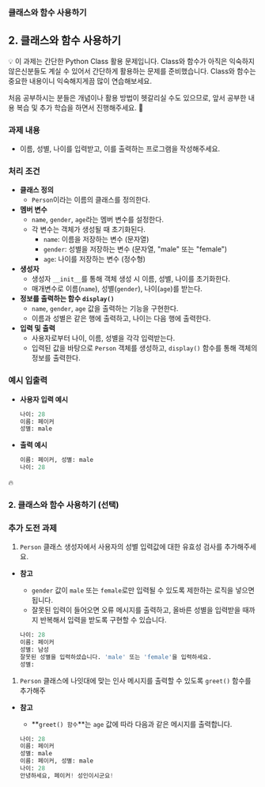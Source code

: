 ### 클래스와 함수 사용하기

## 2.  클래스와 함수 사용하기

<aside>
💡 이 과제는 간단한 Python Class 활용 문제입니다. 
Class와 함수가 아직은 익숙하지 않은신분들도 계실 수 있어서 간단하게 활용하는 문제를 준비했습니다. Class와 함수는 중요한 내용이니 익숙해지게끔 많이 연습해보세요.

처음 공부하시는 분들은 개념이나 활용 방법이 헷갈리실 수도 있으므로, 앞서 공부한 내용 복습 및 추가 학습을 하면서 진행해주세요. 🙉

</aside>

### **과제 내용**

- 이름, 성별, 나이를 입력받고, 이를 출력하는 프로그램을 작성해주세요.

### **처리 조건**

- **클래스 정의**
    - `Person`이라는 이름의 클래스를 정의한다.
- **멤버 변수**
    - `name`, `gender`, `age`라는 멤버 변수를 설정한다.
    - 각 변수는 객체가 생성될 때 초기화된다.
        - `name`: 이름을 저장하는 변수 (문자열)
        - `gender`: 성별을 저장하는 변수 (문자열, "male" 또는 "female")
        - `age`: 나이를 저장하는 변수 (정수형)
- **생성자**
    - 생성자 `__init__`를 통해 객체 생성 시 이름, 성별, 나이를 초기화한다.
    - 매개변수로 이름(`name`), 성별(`gender`), 나이(`age`)를 받는다.
- **정보를 출력하는 함수 `display()`**
    - `name`, `gender`, `age` 값을 출력하는 기능을 구현한다.
    - 이름과 성별은 같은 행에 출력하고, 나이는 다음 행에 출력한다.
- **입력 및 출력**
    - 사용자로부터 나이, 이름, 성별을 각각 입력받는다.
    - 입력된 값을 바탕으로 `Person` 객체를 생성하고, `display()` 함수를 통해 객체의 정보를 출력한다.

### 예시 입출력

- **사용자 입력 예시**
    
    ```python
    나이: 28
    이름: 페이커
    성별: male
    ```
    
- **출력 예시**
    
    ```python
    이름: 페이커, 성별: male
    나이: 28
    ```
<aside>
🔥

### 2. 클래스와 함수 사용하기 (선택)

### **추가 도전 과제**

1. `Person` 클래스 생성자에서 사용자의 성별 입력값에 대한 유효성 검사를 추가해주세요.
- **참고**
    - `gender` 값이 `male` 또는 `female`로만 입력될 수 있도록 제한하는 로직을 넣으면 됩니다.
    - 잘못된 입력이 들어오면 오류 메시지를 출력하고, 올바른 성별을 입력받을 때까지 반복해서 입력을 받도록 구현할 수 있습니다.
    
    ```python
    나이: 28
    이름: 페이커
    성별: 남성
    잘못된 성별을 입력하셨습니다. 'male' 또는 'female'을 입력하세요.
    성별: 
    ```
    
1. `Person` 클래스에 나잇대에 맞는 인사 메시지를 출력할 수 있도록 `greet()` 함수를 추가해주
- **참고**
    - **`greet() 함수`**는 `age` 값에 따라 다음과 같은 메시지를 출력합니다.
    
    ```python
    나이: 28
    이름: 페이커
    성별: male
    이름: 페이커, 성별: male
    나이: 28
    안녕하세요, 페이커! 성인이시군요!
    ```
    
</aside>
